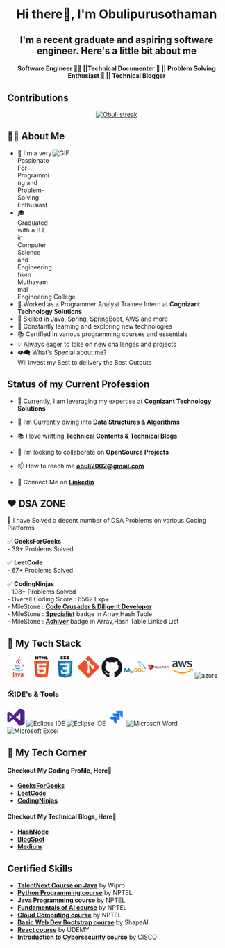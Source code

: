 <h1 align="center">Hi there👋, I'm <b>Obulipurusothaman</b></h1>
<h2 align="center"><b>I'm a recent graduate and aspiring software engineer. Here's a little bit about me</b></h2>
<h4 align="center"><b>Software Engineer 👨‍💻 ||Technical Documenter 📖 || Problem Solving Enthusiast 🧠 || Technical Blogger</b>
</b></h4> 

## Contributions
<p align="center">
  <a href="https://https://github.com/obulipurusothaman/github-readme-streak-stats"> <img title="🔥 Get streak stats for your profile at git.io/streak-stats" alt="Obuli streak" src="https://github-readme-streak-stats.herokuapp.com/?user=Obulipurusothaman&theme=black-ice&hide_border=true&stroke=0000&background=060A0CD0"/></a>
</p>


## 🙋‍♂️ About Me
  <img align="right" alt="GIF" src="https://github.com/abhisheknaiidu/abhisheknaiidu/blob/master/code.gif?raw=true" width="400" height="320" />

- 🥋 I'm a very Passionate For Programming and Problem-Solving Enthusiast
- 🎓 Graduated with a B.E. in Computer Science and Engineering from Muthayammal Engineering College
- 💼 Worked as a Programmer Analyst Trainee Intern at **Cognizant Technology Solutions**
- 🚀 Skilled in Java, Spring, SpringBoot, AWS and more
- 🌱 Constantly learning and exploring new technologies
- 📚 Certified in various programming courses and essentials
- 💡 Always eager to take on new challenges and projects
- 👁‍🗨 What's Special about me? <br>
  Wil invest my Best to delivery the Best Outputs

## Status of my Current Profession

- 🔭 Currently, I am leveraging my expertise at **Cognizant Technology Solutions**
- 📘 I’m Currently diving into **Data Structures & Algorithms**
- 📚 I love writting **Technical Contents & Technical Blogs**
- 👯 I’m looking to collaborate on **OpenSource Projects**

- 📫 How to reach me **obuli2002@gmail.com**
- 🔗 Connect Me on [**Linkedin**](https://www.linkedin.com/in/obulipurusothaman-k-b467ab213/)

 ## ❤️ DSA ZONE 

🚀 I have Solved a decent number  of DSA Problems on various Coding Platforms <br>

✅  **GeeksForGeeks** <br>
    - 39+ Problems Solved <br>

✅  **LeetCode** <br>
    - 67+ Problems Solved <br>

✅  **CodingNinjas** <br>
    - 108+ Problems Solved <br>
    - Overall Coding Score : 6562 Exp+ <br>
    - MileStone : [**Code Crusader & Diligent Developer**](https://www.naukri.com/code360/profile/cd9415ce-96c9-43c4-88dc-73a681d91581) <br>
    - MileStone : [**Specialist**](https://www.naukri.com/code360/profile/cd9415ce-96c9-43c4-88dc-73a681d91581) badge in Array,Hash Table<br>
    - MileStone : [**Achiver**](https://www.naukri.com/code360/profile/cd9415ce-96c9-43c4-88dc-73a681d91581) badge in Array,Hash Table,Linked List<br>

<h2 align="left">💼 My Tech Stack</h2>

<p align="left">  
    <a> <img src="https://raw.githubusercontent.com/devicons/devicon/master/icons/java/java-original-wordmark.svg" alt="html5" width="50" height="50"/> </a>
    <a> <img src="https://raw.githubusercontent.com/devicons/devicon/master/icons/html5/html5-original-wordmark.svg" alt="HTML5" width="50" height="50"> </a>
    <a> <img src="https://raw.githubusercontent.com/devicons/devicon/master/icons/css3/css3-original-wordmark.svg" alt="CSS3" width="50" height="50"> </a>
    <a> <img src="https://raw.githubusercontent.com/devicons/devicon/master/icons/git/git-original.svg" alt="Git" width="50" height="50"> </a>
    <a> <img src="https://raw.githubusercontent.com/devicons/devicon/master/icons/github/github-original.svg" alt="GitHub" width="50" height="50"> </a>
    <a> <img src="https://raw.githubusercontent.com/devicons/devicon/master/icons/mysql/mysql-original-wordmark.svg" alt="MySQL" width="50" height="50"> </a>
    <a><img src="https://raw.githubusercontent.com/devicons/devicon/master/icons/angularjs/angularjs-original-wordmark.svg" alt="angular" width="50" height="50"/></a>
    <a><img src="https://raw.githubusercontent.com/devicons/devicon/master/icons/amazonwebservices/amazonwebservices-original-wordmark.svg" alt="aws" width="50" height="50"/></a>
    <a><img src="https://www.vectorlogo.zone/logos/microsoft_azure/microsoft_azure-icon.svg" alt="azure" width="50" height="50"/></a>
</p>
  <h3>🛠️IDE's & Tools</h3>
  <p>
    <a> <img src="https://raw.githubusercontent.com/devicons/devicon/master/icons/visualstudio/visualstudio-plain.svg" alt="VSCode" width="40" height="40"> </a>
    <a> <img src="https://upload.wikimedia.org/wikipedia/commons/thumb/9/9c/IntelliJ_IDEA_Icon.svg/768px-IntelliJ_IDEA_Icon.svg.png" alt="Eclipse IDE" width="40" height="40"> </a>
 <a> <img src="https://miro.medium.com/v2/resize:fit:828/format:webp/1*nNTk-j2uaKhxyj3GXsYNdg.png" alt="Eclipse IDE" width="40" height="40"> </a>
 <a>  <img src="https://raw.githubusercontent.com/devicons/devicon/master/icons/jira/jira-original.svg" alt="JIRA" width="40" height="40"> </a>
<a>   <img src="https://5.imimg.com/data5/SELLER/Default/2021/8/OB/UP/SC/136014976/advance-microsoft-excel-course.png" alt="Microsoft Word" width="40" height="40"> </a>
 <a>  <img src="https://upload.wikimedia.org/wikipedia/commons/thumb/8/8d/Microsoft_Word_2013-2019_logo.svg/1200px-Microsoft_Word_2013-2019_logo.svg.png" alt="Microsoft Excel" width="40" height="40"> </a>


 <h2 align="left">💼 My Tech Corner</h2>

<h4><b>Checkout My Coding Profile, Here🤝</b></h4> 

- [**GeeksForGeeks**](https://auth.geeksforgeeks.org/user/obulic454j) <br>
- [**LeetCode**](https://leetcode.com/u/OBULIPURUSOTHAMAN/) <br>
- [**CodingNinjas**](https://www.naukri.com/code360/profile/cd9415ce-96c9-43c4-88dc-73a681d91581)<br>
<h4><b>Checkout My Technical Blogs, Here🤝</b></h4>  

- [**HashNode**](https://obulipurusothaman.hashnode.dev/)<br>
- [**BlogSpot**](https://learnwithobuli.blogspot.com/)<br>
- [**Medium**](https://medium.com/@obulicse23)<br>



## Certified Skills

- [**TalentNext Course on Java**](https://drive.google.com/file/d/1qjZRxTGUyo7niziAxuP1E7gfRHi6HkVI/view?usp=drive_link) by Wipro<br>
- [**Python Programming course**](https://drive.google.com/file/d/1jSB28cW9EgrklB3w5ZPJ88mh-3k1Z2O5/view?usp=drive_link) by NPTEL<br>
- [**Java Programming course**](https://drive.google.com/file/d/1ovavw1cQFAEq3H-pWmfLr0qg91gAXPaA/view?usp=drive_link) by NPTEL<br>
- [**Fundamentals of AI course**](https://drive.google.com/file/d/1f7Me9lsUpdIDe7_67mu79yM6HyJLXESC/view?usp=drive_link) by NPTEL<br>
- [**Cloud Computing course**](https://drive.google.com/file/d/1NjEj-KMGIUknJSMquIcIF-wK9ctCqgqs/view?usp=drive_link) by NPTEL<br>
- [**Basic Web Dev Bootstrap course**](https://drive.google.com/file/d/1GVt5AdROhQaDDDyqvVfkNq6iAeoICTa9/view?usp=drive_link) by ShapeAI<br>
- [**React course**](https://drive.google.com/file/d/13wqwvJYu__ehqoXGbtPQrjSbGHSN0V1i/view?usp=drive_link) by UDEMY<br>
- [**Introduction to Cybersecurity course**](https://drive.google.com/file/d/14Mbt3aGhsq2QZnE1x9KYMHLOpqUhm7j7/view?usp=drive_link) by CISCO<br>
